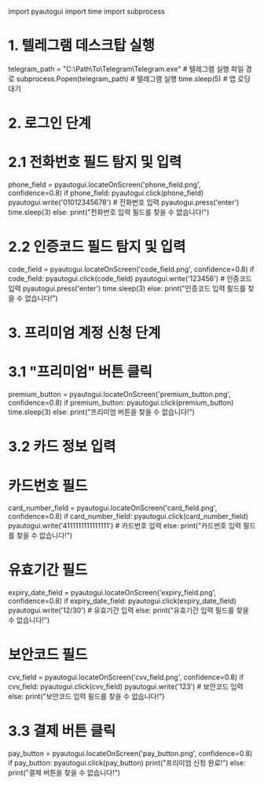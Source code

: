 import pyautogui
import time
import subprocess

# 1. 텔레그램 데스크탑 실행
telegram_path = "C:\\Path\\To\\Telegram\\Telegram.exe"  # 텔레그램 실행 파일 경로
subprocess.Popen(telegram_path)  # 텔레그램 실행
time.sleep(5)  # 앱 로딩 대기

# 2. 로그인 단계
# 2.1 전화번호 필드 탐지 및 입력
phone_field = pyautogui.locateOnScreen('phone_field.png', confidence=0.8)
if phone_field:
    pyautogui.click(phone_field)
    pyautogui.write('01012345678')  # 전화번호 입력
    pyautogui.press('enter')
    time.sleep(3)
else:
    print("전화번호 입력 필드를 찾을 수 없습니다!")

# 2.2 인증코드 필드 탐지 및 입력
code_field = pyautogui.locateOnScreen('code_field.png', confidence=0.8)
if code_field:
    pyautogui.click(code_field)
    pyautogui.write('123456')  # 인증코드 입력
    pyautogui.press('enter')
    time.sleep(3)
else:
    print("인증코드 입력 필드를 찾을 수 없습니다!")

# 3. 프리미엄 계정 신청 단계
# 3.1 "프리미엄" 버튼 클릭
premium_button = pyautogui.locateOnScreen('premium_button.png', confidence=0.8)
if premium_button:
    pyautogui.click(premium_button)
    time.sleep(3)
else:
    print("프리미엄 버튼을 찾을 수 없습니다!")

# 3.2 카드 정보 입력
# 카드번호 필드
card_number_field = pyautogui.locateOnScreen('card_field.png', confidence=0.8)
if card_number_field:
    pyautogui.click(card_number_field)
    pyautogui.write('4111111111111111')  # 카드번호 입력
else:
    print("카드번호 입력 필드를 찾을 수 없습니다!")

# 유효기간 필드
expiry_date_field = pyautogui.locateOnScreen('expiry_field.png', confidence=0.8)
if expiry_date_field:
    pyautogui.click(expiry_date_field)
    pyautogui.write('12/30')  # 유효기간 입력
else:
    print("유효기간 입력 필드를 찾을 수 없습니다!")

# 보안코드 필드
cvv_field = pyautogui.locateOnScreen('cvv_field.png', confidence=0.8)
if cvv_field:
    pyautogui.click(cvv_field)
    pyautogui.write('123')  # 보안코드 입력
else:
    print("보안코드 입력 필드를 찾을 수 없습니다!")

# 3.3 결제 버튼 클릭
pay_button = pyautogui.locateOnScreen('pay_button.png', confidence=0.8)
if pay_button:
    pyautogui.click(pay_button)
    print("프리미엄 신청 완료!")
else:
    print("결제 버튼을 찾을 수 없습니다!")

